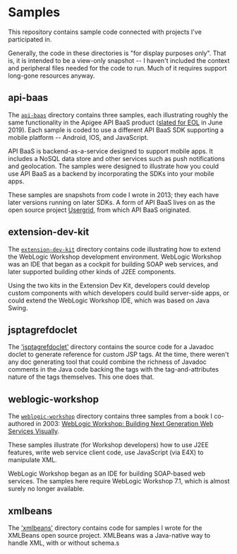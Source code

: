 # Samples

This repository contains sample code connected with projects I've participated in. 

Generally, the code in these directories is "for display purposes only". That is, it is intended to be a view-only snapshot -- I haven't included the context and peripheral files needed for the code to run. Much of it requires support long-gone resources anyway.

## api-baas

The [`api-baas`](api-baas) directory contains three samples, each illustrating roughly the same functionality in the Apigee API BaaS product ([slated for EOL](https://docs.apigee.com/release/notes/api-baas-eol) in June 2019). Each sample is coded to use a different API BaaS SDK supporting a mobile platform -- Android, IOS, and JavaScript.

API BaaS is backend-as-a-service designed to support mobile apps. It includes a NoSQL data store and other services such as push notifications and geolocation. The samples were designed to illustrate how you could use API BaaS as a backend by incorporating the SDKs into your mobile apps.

These samples are snapshots from code I wrote in 2013; they each have later versions running on later SDKs. A form of API BaaS lives on as the open source project [Usergrid](http://usergrid.apache.org/), from which API BaaS originated.

## extension-dev-kit

The [`extension-dev-kit`](extension-dev-kit) directory contains code illustrating how to extend the WebLogic Workshop development environment. WebLogic Workshop was an IDE that began as a cockpit for building SOAP web services, and later supported building other kinds of J2EE components.

Using the two kits in the Extension Dev Kit, developers could develop custom components with which developers could build server-side apps, or could extend the WebLogic Workshop IDE, which was based on Java Swing.

## jsptagrefdoclet

The ['jsptagrefdoclet'](jsptagrefdoclet) directory contains the source code for a Javadoc doclet to generate reference for custom JSP tags. At the time, there weren't any doc generating tool that could combine the richness of Javadoc comments in the Java code backing the tags with the tag-and-attributes nature of the tags themselves. This one does that.

## weblogic-workshop

The [`weblogic-workshop`](weblogic-workshop) directory contains three samples from a book I co-authored in 2003: [WebLogic Workshop: Building Next Generation Web Services Visually](https://www.amazon.com/BEA-WebLogic-Workshop-Building-Generation/dp/076451797X/ref=tmm_pap_swatch_0?_encoding=UTF8&qid=1536104874&sr=).

These samples illustrate (for Workshop developers) how to use J2EE features, write web service client code, use JavaScript (via E4X) to manipulate XML.

WebLogic Workshop began as an IDE for building SOAP-based web services. The samples here require WebLogic Workshop 7.1, which is almost surely no longer available.

## xmlbeans

The ['xmlbeans'](xmlbeans) directory contains code for samples I wrote for the XMLBeans open source project. XMLBeans was a Java-native way to handle XML, with or without schema.s